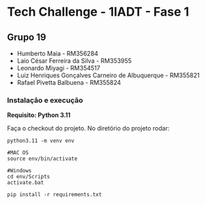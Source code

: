 # Tech Challenge - 1IADT - Fase 1
## Grupo 19
- Humberto Maia - RM356284
- Laio César Ferreira da Silva - RM353955
- Leonardo Miyagi - RM354517
- Luiz Henriques Gonçalves Carneiro de Albuquerque - RM355821
- Rafael Pivetta Balbuena - RM355824

### Instalação e execução
**Requisito: Python 3.11**

Faça o checkout do projeto. No diretório do projeto rodar:

````
python3.11 -m venv env

#MAC OS
source env/bin/activate

#Windows
cd env/Scripts
activate.bat

pip install -r requirements.txt
````
